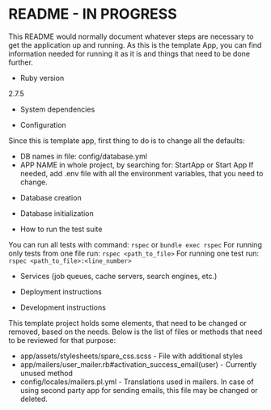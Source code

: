 # README - IN PROGRESS

This README would normally document whatever steps are necessary to get the
application up and running. As this is the template App, you can find information needed for
running it as it is and things that need to be done further.


* Ruby version

2.7.5

* System dependencies

* Configuration

Since this is template app, first thing to do is to change all the defaults:
- DB names in file: config/database.yml
- APP NAME in whole project, by searching for: StartApp or Start App
If needed, add .env file with all the environment variables, that you need to change.

* Database creation

* Database initialization

* How to run the test suite

You can run all tests with command: `rspec` or `bundle exec rspec`
For running only tests from one file run: `rspec <path_to_file>`
For running one test run: `rspec <path_to_file>:<line_number>`

* Services (job queues, cache servers, search engines, etc.)

* Deployment instructions

* Development instructions

This template project holds some elements, that need to be changed or removed, based on the needs. 
Below is the list of files or methods that need to be reviewed for that purpose:
- app/assets/stylesheets/spare_css.scss - File with additional styles
- app/mailers/user_mailer.rb#activation_success_email(user) - Currently unused method
- config/locales/mailers.pl.yml - Translations used in mailers. In case of using second party app for sending emails, this file may be changed or deleted.
